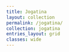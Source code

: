 ```yaml
---
title: Jogatina
layout: collection
permalink: /jogatina/
collection: jogatina
entries_layout: grid
classes: wide
---
```


